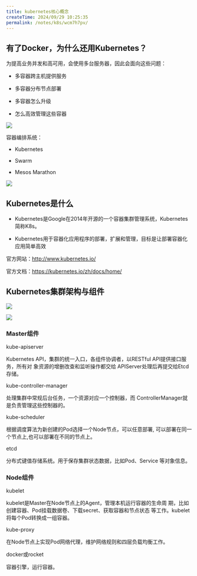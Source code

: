 ```yaml
---
title: kubernetes核心概念
createTime: 2024/09/29 10:25:35
permalink: /notes/k8s/wcm7h7pv/
---
```

## 有了Docker，为什么还用Kubernetes？



为提高业务并发和高可用，会使用多台服务器，因此会面向这些问题：

- 多容器跨主机提供服务 

- 多容器分布节点部署 

- 多容器怎么升级

- 怎么高效管理这些容器

![](/images/28FBDEB7C0804F9C9A9E53A5C9DEC0C5clipboard.png)

容器编排系统： 

- Kubernetes  

- Swarm  

- Mesos Marathon



![](/images/B1FE2493A067433EBB99A47D55740E33clipboard.png)

## Kubernetes是什么



-  Kubernetes是Google在2014年开源的一个容器集群管理系统，Kubernetes简称K8s。 

- Kubernetes用于容器化应用程序的部署，扩展和管理，目标是让部署容器化应用简单高效



官方网站：http://www.kubernetes.io/

官方文档：https://kubernetes.io/zh/docs/home/





## Kubernetes集群架构与组件



![](/images/2C6E9B5C538E4A97A18CC499EFCC98ADclipboard.png)



![](/images/FF51CE19DAFF43B6AEB17650553CE68Aclipboard.png)



### Master组件

kube-apiserver 

Kubernetes API，集群的统一入口，各组件协调者，以RESTful API提供接口服务，所有对			   象资源的增删改查和监听操作都交给 APIServer处理后再提交给Etcd存储。 

kube-controller-manager 

处理集群中常规后台任务，一个资源对应一个控制器，而 ControllerManager就是负责管理这些控制器的。 

kube-scheduler 

根据调度算法为新创建的Pod选择一个Node节点，可以任意部署, 可以部署在同一个节点上,也可以部署在不同的节点上。 

etcd 

分布式键值存储系统。用于保存集群状态数据，比如Pod、Service 等对象信息。



### Node组件

kubelet 

kubelet是Master在Node节点上的Agent，管理本机运行容器的生命周 期，比如创建容器、Pod挂载数据卷、下载secret、获取容器和节点状态 等工作。kubelet将每个Pod转换成一组容器。 

kube-proxy 

在Node节点上实现Pod网络代理，维护网络规则和四层负载均衡工作。 

docker或rocket 

容器引擎，运行容器。

